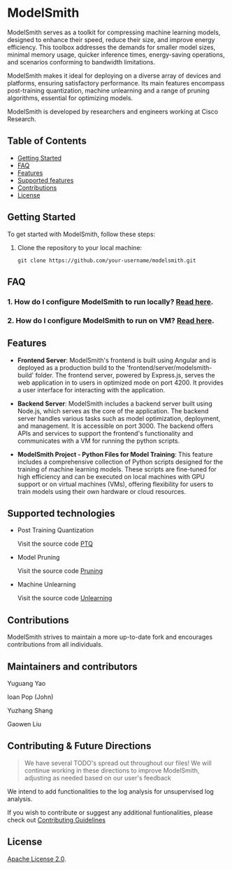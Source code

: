 # ModelSmith

ModelSmith serves as a toolkit for compressing machine learning models, designed to enhance their speed, reduce their size, and improve energy efficiency. This toolbox addresses the demands for smaller model sizes, minimal memory usage, quicker inference times, energy-saving operations, and scenarios conforming to bandwidth limitations.

ModelSmith makes it ideal for deploying on a diverse array of devices and platforms, ensuring satisfactory performance. Its main features encompass post-training quantization, machine unlearning and a range of pruning algorithms, essential for optimizing models.

ModelSmith is developed by researchers and engineers working at Cisco Research.

## Table of Contents

- [Getting Started](#getting-started)
- [FAQ](#faq)
- [Features](#features)
- [Supported features](#supported-technologies)
- [Contributions](#contributions)
- [License](#license)

## Getting Started

To get started with ModelSmith, follow these steps:

1. Clone the repository to your local machine:

   ```shell
   git clone https://github.com/your-username/modelsmith.git
   ```

## FAQ

### 1. How do I configure ModelSmith to run locally? [Read here](readme/configure-the-project-locally.md).

### 2. How do I configure ModelSmith to run on VM? [Read here](readme/configure_modelsmith_on_vm.md).

## Features

- **Frontend Server**: ModelSmith's frontend is built using Angular and is deployed as a production build to the 'frontend/server/modelsmith-build' folder. The frontend server, powered by Express.js, serves the web application in to users in optimized mode on port 4200. It provides a user interface for interacting with the application.

- **Backend Server**: ModelSmith includes a backend server built using Node.js, which serves as the core of the application. The backend server handles various tasks such as model optimization, deployment, and management. It is accessible on port 3000. The backend offers APIs and services to support the frontend's functionality and communicates with a VM for running the python scripts.

- **ModelSmith Project - Python Files for Model Training**: This feature includes a comprehensive collection of Python scripts designed for the training of machine learning models. These scripts are fine-tuned for high efficiency and can be executed on local machines with GPU support or on virtual machines (VMs), offering flexibility for users to train models using their own hardware or cloud resources.

## Supported technologies

- Post Training Quantization

  Visit the source code [PTQ](modelsmith/examples_quant)

- Model Pruning

  Visit the source code [Pruning](modelsmith/examples_pruning)

- Machine Unlearning

  Visit the source code [Unlearning](modelsmith/examples_unlearning)

## Contributions

ModelSmith strives to maintain a more up-to-date fork and encourages contributions from all individuals.

## Maintainers and contributors

Yuguang Yao

Ioan Pop (John)

Yuzhang Shang

Gaowen Liu

## Contributing & Future Directions

> We have several TODO's spread out throughout our files! We will continue working in these directions to improve ModelSmith, adjusting as needed based on our user's feedback

We intend to add functionalities to the log analysis for unsupervised log analysis. 

If you wish to contribute or suggest any additional funtionalities, please check out [Contributing Guidelines](/CONTRIBUTING.md)
## License

[Apache License 2.0](LICENSE).
